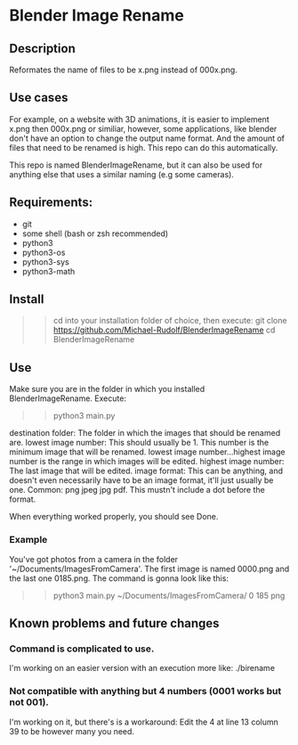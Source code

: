 # Blender Image Rename


## Description 
Reformates the name of files to be x.png instead of 000x.png.

## Use cases
For example, on a website with 3D animations, it is easier to implement x.png then 000x.png or similiar, however, some applications, like blender don't have an option to change the output name format.
And the amount of files that need to be renamed is high.
This repo can do this automatically.

This repo is named BlenderImageRename, but it can also be used for anything else that uses a similar naming (e.g some cameras).

## Requirements:
- git
- some shell (bash or zsh recommended)
- python3
- python3-os
- python3-sys
- python3-math

## Install
>> cd into your installation folder of choice, then execute:
>> git clone https://github.com/Michael-Rudolf/BlenderImageRename
>> cd BlenderImageRename

## Use
Make sure you are in the folder in which you installed BlenderImageRename.
Execute:
>> python3 main.py <destination folder> <lowest image number> <highest image number> <image format>

destination folder:
        The folder in which the images that should be renamed are.
lowest image number:
        This should usually be 1.
        This number is the minimum image that will be renamed.
        lowest image number...highest image number is the range in which images will be edited.
highest image number:
        The last image that will be edited.
image format:
        This can be anything, and doesn't even necessarily have to be an image format, it'll just usually be one. Common: png jpeg jpg pdf.
        This mustn't include a dot before the format.

When everything worked properly, you should see Done.

### Example
You've got photos from a camera in the folder '~/Documents/ImagesFromCamera'.
The first image is named 0000.png and the last one 0185.png.
The command is gonna look like this:
>> python3 main.py ~/Documents/ImagesFromCamera/ 0 185 png

## Known problems and future changes
### Command is complicated to use.
I'm working on an easier version with an execution more like:
./birename <destination folder>
### Not compatible with anything but 4 numbers (0001 works but not 001).
I'm working on it, but there's is a workaround:
Edit the 4 at line 13 column 39 to be however many you need.
